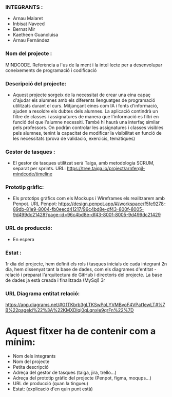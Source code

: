 ### INTEGRANTS :
  - Arnau Malaret
  - Inbisat Naveed
  - Bernat Mir
  - Kaetheen Guanoluisa
  - Arnau Fernández

### Nom del projecte :
  MINDCODE.
  Referència a l'us de la ment i la intel·lecte per a desenvolupar coneixements de programació i codificació
  
### Descripció del projecte:
  - Aquest projecte sorgeix de la necessitat de crear una eina capaç d'ajudar els alumnes amb els diferents llenguatges de programació
  utilitzats durant el curs. Mitjançant eines com IA i fonts d'informació, ajuden a resoldre els dubtes dels alumnes. La aplicació
  contindrà un filtre de classes i assignatures de manera que l'informació es filtri en funció del que l'alumne necessiti. També hi
  haurà una interfaç similar pels professors. On podràn controlar les assignatures i classes visibles pels alumnes, tenint la capacitat
  de modificar la visibilitat en funció de les necessitats (prova de validació, exercicis, temàtiques)

### Gestor de tasques : 
  - El gestor de tasques utilitzat serà Taiga, amb metodologia SCRUM, separat per sprints.
    URL: https://tree.taiga.io/project/arnfergil-mindcode/timeline

### Prototip gràfic:
  - Els prototips gràfics com els Mockups i Wireframes els realitzarem amb Penpot.
    URL Penpot: https://design.penpot.app/#/workspace/f5fe9278-89db-81e9-8004-fb0eecd41217/96c4bd8e-df43-800f-8005-9d499dc21428?page-id=96c4bd8e-df43-800f-8005-9d499dc21429

### URL de producció: 
  - En espera

### Estat :
  1r dia del projecte, hem definit els rols i tasques inicials de cada integrant
  2n dia, hem dissenyat tant la base de dades, com els diagrames d'entitat - relació i preparat l'arquitectura de GitHub i directoris del projecte. 
  La base de dades ja està creada i finalitzada (MySql)
  3r


### URL Diagrama entitat relació: 
 https://app.diagrams.net/#G1TKbrb3gLTKSwPoLYVMBvoF4VPat1ewLT#%7B%22pageId%22%3A%22KMXDIqi0qLqnxIe9qrFn%22%7D



# Aquest fitxer ha de contenir com a mínim:
 * Nom dels integrants
 * Nom del projecte
 * Petita descripció
 * Adreça del gestor de tasques (taiga, jira, trello...)
 * Adreça del prototip gràfic del projecte (Penpot, figma, moqups...)
 * URL de producció (quan la tingueu)
 * Estat: (explicació d'en quin punt està)
